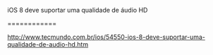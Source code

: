 iOS 8 deve suportar uma qualidade de áudio HD

============

http://www.tecmundo.com.br/ios/54550-ios-8-deve-suportar-uma-qualidade-de-audio-hd.htm